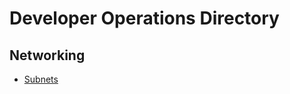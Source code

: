 # Developer Operations Directory

## Networking

* [Subnets](https://github.com/gil-ryan/grs-developr-operations/tree/master/NETWORKING/SUBNETS)